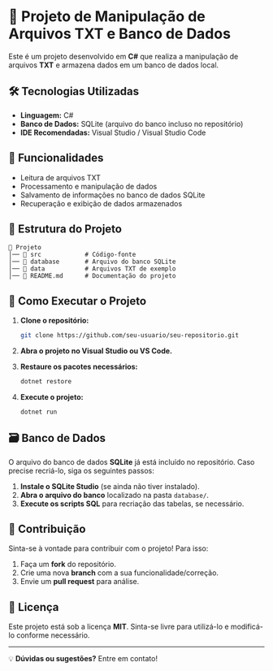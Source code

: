 # 📂 Projeto de Manipulação de Arquivos TXT e Banco de Dados

Este é um projeto desenvolvido em **C#** que realiza a manipulação de arquivos **TXT** e armazena dados em um banco de dados local.

## 🛠️ Tecnologias Utilizadas

- **Linguagem:** C#
- **Banco de Dados:** SQLite (arquivo do banco incluso no repositório)
- **IDE Recomendadas:** Visual Studio / Visual Studio Code

## 📌 Funcionalidades

- Leitura de arquivos TXT
- Processamento e manipulação de dados
- Salvamento de informações no banco de dados SQLite
- Recuperação e exibição de dados armazenados

## 📂 Estrutura do Projeto

```
📁 Projeto
│── 📁 src            # Código-fonte
│── 📁 database       # Arquivo do banco SQLite
│── 📁 data           # Arquivos TXT de exemplo
│── 📄 README.md      # Documentação do projeto
```

## 🚀 Como Executar o Projeto

1. **Clone o repositório:**
   ```sh
   git clone https://github.com/seu-usuario/seu-repositorio.git
   ```

2. **Abra o projeto no Visual Studio ou VS Code.**

3. **Restaure os pacotes necessários:**
   ```sh
   dotnet restore
   ```

4. **Execute o projeto:**
   ```sh
   dotnet run
   ```

## 🗃️ Banco de Dados

O arquivo do banco de dados **SQLite** já está incluído no repositório. Caso precise recriá-lo, siga os seguintes passos:

1. **Instale o SQLite Studio** (se ainda não tiver instalado).
2. **Abra o arquivo do banco** localizado na pasta `database/`.
3. **Execute os scripts SQL** para recriação das tabelas, se necessário.

## 📝 Contribuição

Sinta-se à vontade para contribuir com o projeto! Para isso:

1. Faça um **fork** do repositório.
2. Crie uma nova **branch** com a sua funcionalidade/correção.
3. Envie um **pull request** para análise.

## 📄 Licença

Este projeto está sob a licença **MIT**. Sinta-se livre para utilizá-lo e modificá-lo conforme necessário.

---

💡 **Dúvidas ou sugestões?** Entre em contato!


